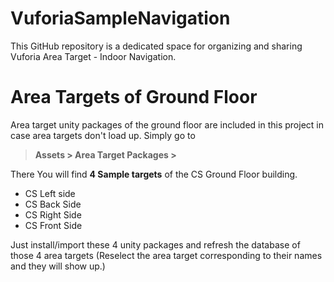 # VuforiaSampleNavigation
This GitHub repository is a dedicated space for organizing and sharing Vuforia Area Target - Indoor Navigation.


# Area Targets of Ground Floor
Area target unity packages of the ground floor are included in this project in case area targets don't load up.
Simply go to

> **Assets > Area Target Packages >**

There You will find **4 Sample targets** of the CS Ground Floor building.
+ CS Left side
+ CS Back Side
+ CS Right Side
+ CS Front Side
  
Just install/import these 4 unity packages and refresh the database of those 4 area targets (Reselect the area target corresponding to their names and they will show up.) 
